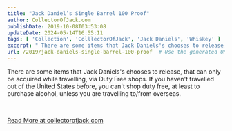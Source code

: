 ```yaml
---
title: "Jack Daniel’s Single Barrel 100 Proof"
author: CollectorOfJack.com
publishDate: 2019-10-08T03:53:08
updateDate: 2024-05-14T16:55:11
tags: [ 'Collection', 'ColllectorOfJack', 'Jack Daniels', 'Whiskey' ]
excerpt: " There are some items that Jack Daniels's chooses to release, that can only be acquired while travelling, via Duty Free shops. If you haven't travelled out of the United States before, you can't shop duty free, at least to purchase alcohol, unless you are travelling to/from overseas.  &nbsp;  &nbsp; "
url: /2019/jack-daniels-single-barrel-100-proof  # Use the generated URL with year
---
```

<!--[CDATA[<p--> <p>There are some items that Jack Daniels's chooses to release, that can only be acquired while travelling, via Duty Free shops. If you haven't travelled out of the United States before, you can't shop duty free, at least to purchase alcohol, unless you are travelling to/from overseas.</p>  <p>&nbsp;</p>  <p><a href="https://collectorofjack.com/100Proof">Read More at collectorofjack.com</a></p> 
